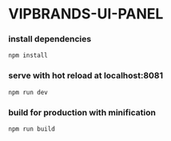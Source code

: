 # VIPBRANDS-UI-PANEL #

### install dependencies
`npm install`
### serve with hot reload at localhost:8081
`npm run dev`
### build for production with minification
`npm run build`
